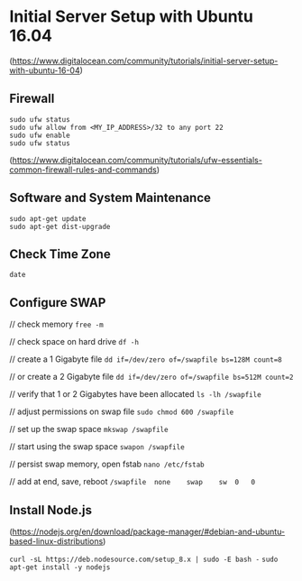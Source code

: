 # Initial Server Setup with Ubuntu 16.04

(https://www.digitalocean.com/community/tutorials/initial-server-setup-with-ubuntu-16-04)  

## Firewall
`sudo ufw status`  
`sudo ufw allow from <MY_IP_ADDRESS>/32 to any port 22`  
`sudo ufw enable`  
`sudo ufw status`

(https://www.digitalocean.com/community/tutorials/ufw-essentials-common-firewall-rules-and-commands)

## Software and System Maintenance
`sudo apt-get update`  
`sudo apt-get dist-upgrade`  

## Check Time Zone
`date`

## Configure SWAP
// check memory
`free -m`

// check space on hard drive
`df -h`

// create a 1 Gigabyte file
`dd if=/dev/zero of=/swapfile bs=128M count=8`

// or create a 2 Gigabyte file
`dd if=/dev/zero of=/swapfile bs=512M count=2`

// verify that 1 or 2 Gigabytes have been allocated
`ls -lh /swapfile`

// adjust permissions on swap file
`sudo chmod 600 /swapfile`

// set up the swap space
`mkswap /swapfile`

// start using the swap space
`swapon /swapfile`

// persist swap memory, open fstab
`nano /etc/fstab`

// add at end, save, reboot
`/swapfile	none	swap	sw	0	0`

## Install Node.js
(https://nodejs.org/en/download/package-manager/#debian-and-ubuntu-based-linux-distributions)

`curl -sL https://deb.nodesource.com/setup_8.x | sudo -E bash -`
`sudo apt-get install -y nodejs`
